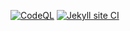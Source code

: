 [![CodeQL](https://github.com/solaris0051/greetingBoard/actions/workflows/codeql-analysis.yml/badge.svg)](https://github.com/solaris0051/greetingBoard/actions/workflows/codeql-analysis.yml)
[![Jekyll site CI](https://github.com/solaris0051/greetingBoard/actions/workflows/jekyll.yml/badge.svg)](https://github.com/solaris0051/greetingBoard/actions/workflows/jekyll.yml)
